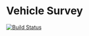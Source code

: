 # Vehicle Survey

[![Build Status](https://travis-ci.org/killercentury/vehicle-survey.svg?branch=master)](https://travis-ci.org/killercentury/vehicle-survey)

